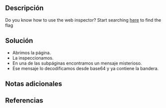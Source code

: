 ## Descripción
Do you know how to use the web inspector? Start searching [here](http://titan.picoctf.net:64674/) to find the flag
## Solución
- Abrimos la página.
- La inspeccionamos.
- En una de las subpáginas encontramos un mensaje misterioso.
- Ese mensaje lo decodificamos desde base64 y ya contiene la bandera.
## Notas adicionales
## Referencias
